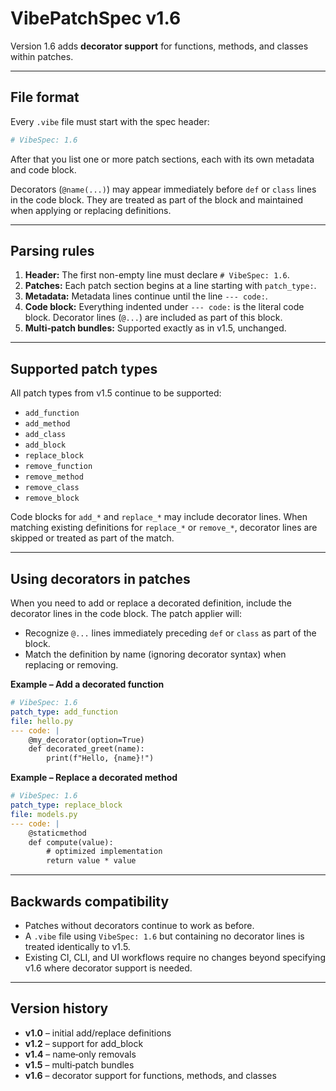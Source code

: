 # VibePatchSpec v1.6

Version 1.6 adds **decorator support** for functions, methods, and classes within patches.

---

## File format

Every `.vibe` file must start with the spec header:

```yaml
# VibeSpec: 1.6
```

After that you list one or more patch sections, each with its own metadata and code block.

Decorators (`@name(...)`) may appear immediately before `def` or `class` lines in the code block. They are treated as part of the block and maintained when applying or replacing definitions.

---

## Parsing rules

1. **Header:** The first non-empty line must declare `# VibeSpec: 1.6`.
2. **Patches:** Each patch section begins at a line starting with `patch_type:`.
3. **Metadata:** Metadata lines continue until the line `--- code:`.
4. **Code block:** Everything indented under `--- code:` is the literal code block. Decorator lines (`@...`) are included as part of this block.
5. **Multi‑patch bundles:** Supported exactly as in v1.5, unchanged.

---

## Supported patch types

All patch types from v1.5 continue to be supported:

- `add_function`
- `add_method`
- `add_class`
- `add_block`
- `replace_block`
- `remove_function`
- `remove_method`
- `remove_class`
- `remove_block`

Code blocks for `add_*` and `replace_*` may include decorator lines. When matching existing definitions for `replace_*` or `remove_*`, decorator lines are skipped or treated as part of the match.

---

## Using decorators in patches

When you need to add or replace a decorated definition, include the decorator lines in the code block. The patch applier will:

- Recognize `@...` lines immediately preceding `def` or `class` as part of the block.
- Match the definition by name (ignoring decorator syntax) when replacing or removing.

**Example – Add a decorated function**

```yaml
# VibeSpec: 1.6
patch_type: add_function
file: hello.py
--- code: |
    @my_decorator(option=True)
    def decorated_greet(name):
        print(f"Hello, {name}!")
```

**Example – Replace a decorated method**

```yaml
# VibeSpec: 1.6
patch_type: replace_block
file: models.py
--- code: |
    @staticmethod
    def compute(value):
        # optimized implementation
        return value * value
```

---

## Backwards compatibility

- Patches without decorators continue to work as before.
- A `.vibe` file using `VibeSpec: 1.6` but containing no decorator lines is treated identically to v1.5.
- Existing CI, CLI, and UI workflows require no changes beyond specifying v1.6 where decorator support is needed.

---

## Version history

- **v1.0** – initial add/replace definitions
- **v1.2** – support for add_block
- **v1.4** – name‑only removals
- **v1.5** – multi‑patch bundles
- **v1.6** – decorator support for functions, methods, and classes

